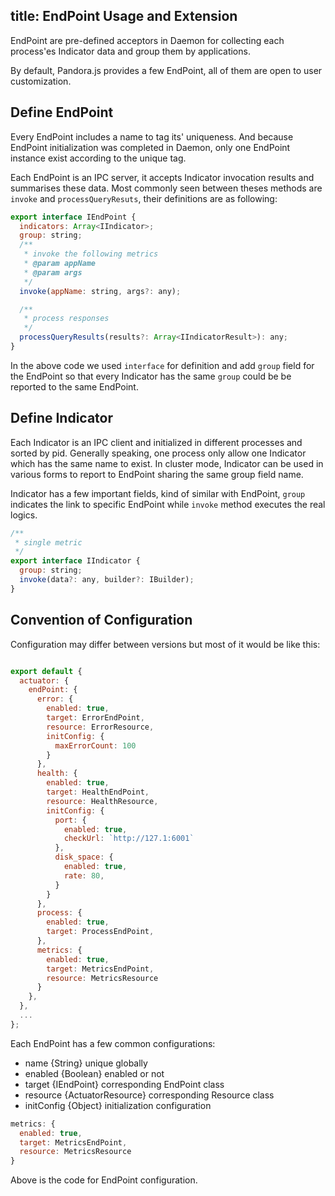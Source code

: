 title: EndPoint Usage and Extension
----

EndPoint are pre-defined acceptors in Daemon for collecting each process'es Indicator data and group them by applications.

By default, Pandora.js provides a few EndPoint, all of them are open to user customization.

## Define EndPoint

Every EndPoint includes a name to tag its' uniqueness. And because EndPoint initialization was completed in Daemon, only one EndPoint instance exist according to the unique tag.

Each EndPoint is an IPC server, it accepts Indicator invocation results and summarises these data. Most commonly seen between theses methods are `invoke` and `processQueryResuts`, their definitions are as following:

```javascript
export interface IEndPoint {
  indicators: Array<IIndicator>;
  group: string;
  /**
   * invoke the following metrics
   * @param appName
   * @param args
   */
  invoke(appName: string, args?: any);

  /**
   * process responses
   */
  processQueryResults(results?: Array<IIndicatorResult>): any;
}
```

In the above code we used `interface` for definition and add `group` field for the EndPoint so that every Indicator has the same `group` could be be reported to the same EndPoint.

## Define Indicator

Each Indicator is an IPC client and initialized in different processes and sorted by pid. Generally speaking, one process only allow one Indicator which has the same name to exist. In cluster mode, Indicator can be used in various forms to report to EndPoint sharing the same group field name.

Indicator has a few important fields, kind of similar with EndPoint, `group` indicates the link to specific EndPoint while `invoke` method executes the real logics.

```javascript
/**
 * single metric
 */
export interface IIndicator {
  group: string;
  invoke(data?: any, builder?: IBuilder);
}
```

## Convention of Configuration

Configuration may differ between versions but most of it would be like this:

```javascript

export default {
  actuator: {
    endPoint: {
      error: {
        enabled: true,
        target: ErrorEndPoint,
        resource: ErrorResource,
        initConfig: {
          maxErrorCount: 100
        }
      },
      health: {
        enabled: true,
        target: HealthEndPoint,
        resource: HealthResource,
        initConfig: {
          port: {
            enabled: true,
            checkUrl: `http://127.1:6001`
          },
          disk_space: {
            enabled: true,
            rate: 80,
          }
        }
      },
      process: {
        enabled: true,
        target: ProcessEndPoint,
      },
      metrics: {
        enabled: true,
        target: MetricsEndPoint,
        resource: MetricsResource
      }
    },
  },
  ...
};
```

Each EndPoint has a few common configurations:

- name {String} unique globally
- enabled {Boolean} enabled or not
- target {IEndPoint} corresponding EndPoint class
- resource {ActuatorResource} corresponding Resource class
- initConfig {Object} initialization configuration

```javascript
metrics: {
  enabled: true,
  target: MetricsEndPoint,
  resource: MetricsResource
}
```

Above is the code for EndPoint configuration.
